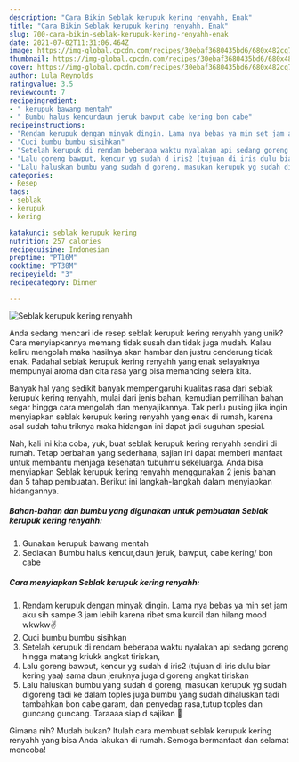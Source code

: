 ```yaml
---
description: "Cara Bikin Seblak kerupuk kering renyahh, Enak"
title: "Cara Bikin Seblak kerupuk kering renyahh, Enak"
slug: 700-cara-bikin-seblak-kerupuk-kering-renyahh-enak
date: 2021-07-02T11:31:06.464Z
image: https://img-global.cpcdn.com/recipes/30ebaf3680435bd6/680x482cq70/seblak-kerupuk-kering-renyahh-foto-resep-utama.jpg
thumbnail: https://img-global.cpcdn.com/recipes/30ebaf3680435bd6/680x482cq70/seblak-kerupuk-kering-renyahh-foto-resep-utama.jpg
cover: https://img-global.cpcdn.com/recipes/30ebaf3680435bd6/680x482cq70/seblak-kerupuk-kering-renyahh-foto-resep-utama.jpg
author: Lula Reynolds
ratingvalue: 3.5
reviewcount: 7
recipeingredient:
- " kerupuk bawang mentah"
- " Bumbu halus kencurdaun jeruk bawput cabe kering bon cabe"
recipeinstructions:
- "Rendam kerupuk dengan minyak dingin. Lama nya bebas ya min set jam aku sih sampe 3 jam lebih karena ribet sma kurcil dan hilang mood wkwkw✌️"
- "Cuci bumbu bumbu sisihkan"
- "Setelah kerupuk di rendam beberapa waktu nyalakan api sedang goreng hingga matang kriukk angkat tiriskan,"
- "Lalu goreng bawput, kencur yg sudah d iris2 (tujuan di iris dulu biar kering yaa) sama daun jeruknya juga d goreng angkat tiriskan"
- "Lalu haluskan bumbu yang sudah d goreng, masukan kerupuk yg sudah digoreng tadi ke dalam toples juga bumbu yang sudah dihaluskan tadi tambahkan bon cabe,garam, dan penyedap rasa,tutup toples dan guncang guncang. Taraaaa siap d sajikan 🥰"
categories:
- Resep
tags:
- seblak
- kerupuk
- kering

katakunci: seblak kerupuk kering 
nutrition: 257 calories
recipecuisine: Indonesian
preptime: "PT16M"
cooktime: "PT30M"
recipeyield: "3"
recipecategory: Dinner

---
```



![Seblak kerupuk kering renyahh](https://img-global.cpcdn.com/recipes/30ebaf3680435bd6/680x482cq70/seblak-kerupuk-kering-renyahh-foto-resep-utama.jpg)

Anda sedang mencari ide resep seblak kerupuk kering renyahh yang unik? Cara menyiapkannya memang tidak susah dan tidak juga mudah. Kalau keliru mengolah maka hasilnya akan hambar dan justru cenderung tidak enak. Padahal seblak kerupuk kering renyahh yang enak selayaknya mempunyai aroma dan cita rasa yang bisa memancing selera kita.



Banyak hal yang sedikit banyak mempengaruhi kualitas rasa dari seblak kerupuk kering renyahh, mulai dari jenis bahan, kemudian pemilihan bahan segar hingga cara mengolah dan menyajikannya. Tak perlu pusing jika ingin menyiapkan seblak kerupuk kering renyahh yang enak di rumah, karena asal sudah tahu triknya maka hidangan ini dapat jadi suguhan spesial.


Nah, kali ini kita coba, yuk, buat seblak kerupuk kering renyahh sendiri di rumah. Tetap berbahan yang sederhana, sajian ini dapat memberi manfaat untuk membantu menjaga kesehatan tubuhmu sekeluarga. Anda bisa menyiapkan Seblak kerupuk kering renyahh menggunakan 2 jenis bahan dan 5 tahap pembuatan. Berikut ini langkah-langkah dalam menyiapkan hidangannya.

<!--inarticleads1-->

##### Bahan-bahan dan bumbu yang digunakan untuk pembuatan Seblak kerupuk kering renyahh:

1. Gunakan  kerupuk bawang mentah
1. Sediakan  Bumbu halus kencur,daun jeruk, bawput, cabe kering/ bon cabe




<!--inarticleads2-->

##### Cara menyiapkan Seblak kerupuk kering renyahh:

1. Rendam kerupuk dengan minyak dingin. Lama nya bebas ya min set jam aku sih sampe 3 jam lebih karena ribet sma kurcil dan hilang mood wkwkw✌️
1. Cuci bumbu bumbu sisihkan
1. Setelah kerupuk di rendam beberapa waktu nyalakan api sedang goreng hingga matang kriukk angkat tiriskan,
1. Lalu goreng bawput, kencur yg sudah d iris2 (tujuan di iris dulu biar kering yaa) sama daun jeruknya juga d goreng angkat tiriskan
1. Lalu haluskan bumbu yang sudah d goreng, masukan kerupuk yg sudah digoreng tadi ke dalam toples juga bumbu yang sudah dihaluskan tadi tambahkan bon cabe,garam, dan penyedap rasa,tutup toples dan guncang guncang. Taraaaa siap d sajikan 🥰




Gimana nih? Mudah bukan? Itulah cara membuat seblak kerupuk kering renyahh yang bisa Anda lakukan di rumah. Semoga bermanfaat dan selamat mencoba!
